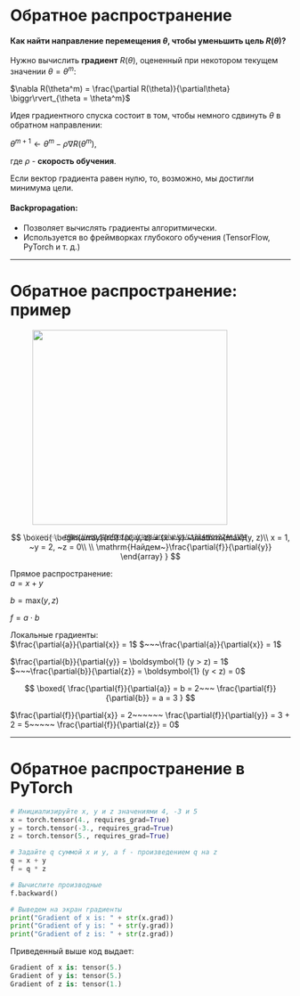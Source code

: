 # Обратное распространение

#### Как найти направление перемещения $\theta$, чтобы уменьшить цель $R(\theta)$?

Нужно вычислить **градиент** $R(\theta)$, оцененный при некотором текущем значении $\theta = \theta^m$:

$\nabla R(\theta^m) = \frac{\partial R(\theta)}{\partial\theta} \biggr\rvert_{\theta = \theta^m}$

Идея градиентного спуска состоит в том, чтобы немного сдвинуть $\theta$ в обратном направлении:

$\theta^{m+1} \leftarrow \theta^m - \rho \nabla R(\theta^m)$,

где $\rho$ - **скорость обучения**.

Если вектор градиента равен нулю, то, возможно, мы достигли минимума цели.

#### Backpropagation:
* Позволяет вычислять градиенты алгоритмически.
* Используется во фреймворках глубокого обучения (TensorFlow, PyTorch и т. д.)

---

# Обратное распространение: пример

<div class="grid grid-cols-[2fr_2fr]">
<div>
  <figure>
    <img src="/Backpropagation_Ex2.png" style="width: 350px !important;">
    <figcaption style="color:#b3b3b3ff; font-size: 11px; position: absolute;"><br>Источник:
      <a href="https://web.stanford.edu/class/archive/cs/cs224n/cs224n.1184/syllabus.html">https://web.stanford.edu/class/archive/cs/cs224n/cs224n.1184</a>
    </figcaption>
  </figure>
</div>
<div>

$$
\boxed{
\begin{array}{rcl}
f(x, y, z) = (x + y) ~\mathrm{max}(y, z)\\
x = 1, ~y = 2, ~z = 0\\
\\
\mathrm{Найдем~}\frac{\partial{f}}{\partial{y}}
\end{array}
}
$$
</div>
</div>

<div class="grid grid-cols-[2fr_2fr]">
<div>

Прямое распространение:<br>
$a = x + y$

$b = \mathrm{max}(y, z)$

$f = a \cdot b$

</div>
<div>

Локальные градиенты:<br>
$\frac{\partial{a}}{\partial{x}} = 1$ $~~~\frac{\partial{a}}{\partial{x}} = 1$

$\frac{\partial{b}}{\partial{y}} = \boldsymbol{1} (y > z) = 1$ $~~~\frac{\partial{b}}{\partial{z}} = \boldsymbol{1} (y < z) = 0$

$$
\boxed{
\frac{\partial{f}}{\partial{a}} = b = 2~~~ \frac{\partial{f}}{\partial{b}} = a = 3
}
$$
</div>
</div>

$\frac{\partial{f}}{\partial{x}} = 2~~~~~~ \frac{\partial{f}}{\partial{y}} = 3 + 2 = 5~~~~~ \frac{\partial{f}}{\partial{z}} = 0$

---

# Обратное распространение в PyTorch

```python {all}
# Инициализируйте x, y и z значениями 4, -3 и 5
x = torch.tensor(4., requires_grad=True)
y = torch.tensor(-3., requires_grad=True)
z = torch.tensor(5., requires_grad=True)

# Задайте q суммой x и y, а f - произведением q на z
q = x + y
f = q * z

# Вычислите производные
f.backward()

# Выведем на экран градиенты
print("Gradient of x is: " + str(x.grad))
print("Gradient of y is: " + str(y.grad))
print("Gradient of z is: " + str(z.grad))
```
Приведенный выше код выдает:
```python {all}
Gradient of x is: tensor(5.)
Gradient of y is: tensor(5.)
Gradient of z is: tensor(1.)
```